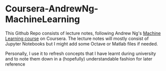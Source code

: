 # Coursera-AndrewNg-MachineLearning

This Github Repo consists of lecture notes, following Andrew Ng's [Machine Learning course](https://www.coursera.org/learn/machine-learning) on Coursera.
The lecture notes will mostly consist of Jupyter Notebooks but I might add some Octave or Matlab files if needed.

Personally, I use it to refresh concepts that I have learnt during university and to note them down in a (hopefully) understandable fashion for later reference
